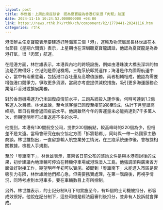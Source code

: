 ```yaml
---
layout: post
title: 林世雄：上周出席座談會　認為夏寶龍為香港打氣很「肉緊」航運
date: 2024-11-16 10:24:52.000000000 +08:00
link: https://news.rthk.hk/rthk/ch/component/k2/1779441-20241116.htm
categories: rthk
---
```


港澳辦主任夏寶龍表示要建造好陸海空三個「港」，運輸及物流局局長林世雄在本台節目《星期六問責》表示，上星期也在深圳聽夏寶龍講話，他認為夏寶龍是為香港打氣，很「肉緊」航運。

在陸港方面，林世雄表示，本港與內地的跨境設施，例如由港珠澳大橋去深圳的物流是否做得好；空港則是香港機場，三跑系統即將運作；海港是作為國際航運中心，當中有兩重意義，包括港口吞吐量及高增值服務，兩者相輔相成，他認為需要增強港口競爭力，爭取更多貨源，當局亦考慮提供減稅措施，吸引更多海運服務企業落戶香港或擴展業務。

對於香港機場運力仍未回復疫情前水平，三跑系統投入運作後，何時可達到1.2億客運人次目標。林世雄說，至今旅客量已回復至疫前的8至9成，估計下月聖誕高峰期，單日有機會返回疫前水平。他說雖然今年的客運量未必能夠達到7千多萬人次，但期望明年可以重返差不多的水平。

他提到，本港有130間航空公司，提供200個航點，較高峰時的220個為少，但相差不是太遠。當局會研究在航空協定方面「拆牆鬆綁」，同時與一帶一路國家主動商談。林世雄指出，一直留意輸入航空業勞工情況，在三跑系統運作後，會根據相關數據，檢視人手規劃。

至於「粵車南下」，林世雄表示，廣東省日前公布的諮詢文件是與本港商討後的成果，初步建議內地車輛可停泊在轉機停車場或港珠澳人工島。他強調須與廣東省方面做好對接工作，期望明年年初可以實施。被問到「粵車南下」未能進入市區是否吸引力有限，林世雄說他們都心急，但需要務實處理，在第一階段後，再視乎情況，同時考慮到本港車多，要在車輛數目上有所控制。

另外，林世雄表示，的士記分制9月下旬實施至今，有15個的士司機被扣分，形容成效很好。他說在記分制下，這些司機是經法庭審判後扣分，並非有人投訴就會罪成。
